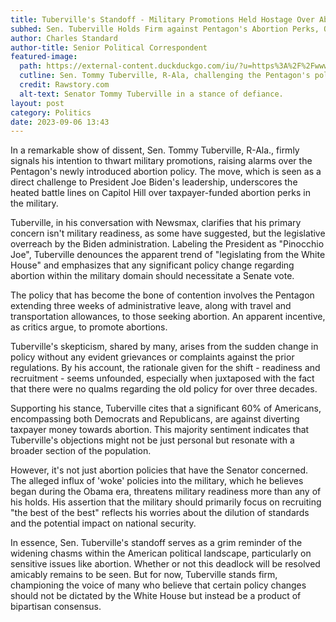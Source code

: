 ```yaml
---
title: Tuberville's Standoff - Military Promotions Held Hostage Over Abortion Policy
subhed: Sen. Tuberville Holds Firm against Pentagon's Abortion Perks, Questioning Biden's Overreach
author: Charles Standard
author-title: Senior Political Correspondent
featured-image: 
  path: https://external-content.duckduckgo.com/iu/?u=https%3A%2F%2Fwww.rawstory.com%2Fmedia-library%2Fa-deafening-silence-from-sen-tommy-tubervilles-black-football-players.jpg%3Fid%3D34654776%26width%3D1200%26height%3D919&f=1&nofb=1&ipt=1cf96f402b73e4bba064d65684cc922c15a541a2fcc9618744b059d3d3404e98&ipo=images
  cutline: Sen. Tommy Tuberville, R-Ala, challenging the Pentagon's policies.
  credit: Rawstory.com
  alt-text: Senator Tommy Tuberville in a stance of defiance.
layout: post
category: Politics
date: 2023-09-06 13:43
---
```


In a remarkable show of dissent, Sen. Tommy Tuberville, R-Ala., firmly signals his intention to thwart military promotions, raising alarms over the Pentagon's newly introduced abortion policy. The move, which is seen as a direct challenge to President Joe Biden's leadership, underscores the heated battle lines on Capitol Hill over taxpayer-funded abortion perks in the military.

Tuberville, in his conversation with Newsmax, clarifies that his primary concern isn't military readiness, as some have suggested, but the legislative overreach by the Biden administration. Labeling the President as "Pinocchio Joe", Tuberville denounces the apparent trend of "legislating from the White House" and emphasizes that any significant policy change regarding abortion within the military domain should necessitate a Senate vote.

The policy that has become the bone of contention involves the Pentagon extending three weeks of administrative leave, along with travel and transportation allowances, to those seeking abortion. An apparent incentive, as critics argue, to promote abortions.

Tuberville's skepticism, shared by many, arises from the sudden change in policy without any evident grievances or complaints against the prior regulations. By his account, the rationale given for the shift - readiness and recruitment - seems unfounded, especially when juxtaposed with the fact that there were no qualms regarding the old policy for over three decades.

Supporting his stance, Tuberville cites that a significant 60% of Americans, encompassing both Democrats and Republicans, are against diverting taxpayer money towards abortion. This majority sentiment indicates that Tuberville's objections might not be just personal but resonate with a broader section of the population.

However, it's not just abortion policies that have the Senator concerned. The alleged influx of 'woke' policies into the military, which he believes began during the Obama era, threatens military readiness more than any of his holds. His assertion that the military should primarily focus on recruiting "the best of the best" reflects his worries about the dilution of standards and the potential impact on national security.

In essence, Sen. Tuberville's standoff serves as a grim reminder of the widening chasms within the American political landscape, particularly on sensitive issues like abortion. Whether or not this deadlock will be resolved amicably remains to be seen. But for now, Tuberville stands firm, championing the voice of many who believe that certain policy changes should not be dictated by the White House but instead be a product of bipartisan consensus.
